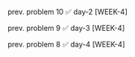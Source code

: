 prev. problem 10  ✅ day-2 [WEEK-4]

prev. problem 9   ✅ day-3 [WEEK-4]

prev. problem 8   ✅ day-4 [WEEK-4]